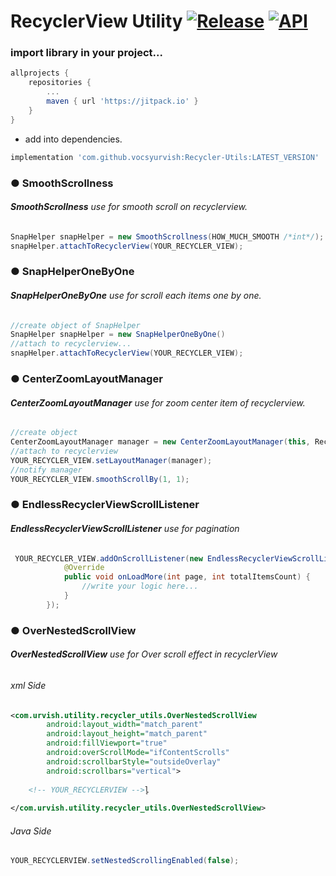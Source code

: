 # RecyclerView Utility  [![Release](https://jitpack.io/v/vocsyurvish/Recycler-Utils.svg)](https://jitpack.io/#vocsyurvish/Recycler-Utils) [![API](https://img.shields.io/badge/API-21%2B-yellow.svg?style=flat)](https://android-arsenal.com/api?level=21)
### import library in your project...

```groovy
allprojects {
	repositories {
		...
		maven { url 'https://jitpack.io' }
	}
}
```
- add into dependencies.
```groovy
implementation 'com.github.vocsyurvish:Recycler-Utils:LATEST_VERSION'
```

### ● SmoothScrollness
###### **SmoothScrollness** use for smooth scroll on recyclerview.

```java
SnapHelper snapHelper = new SmoothScrollness(HOW_MUCH_SMOOTH /*int*/);
snapHelper.attachToRecyclerView(YOUR_RECYCLER_VIEW);
```

### ● SnapHelperOneByOne
###### **SnapHelperOneByOne** use for scroll each items one by one.

```java
//create object of SnapHelper
SnapHelper snapHelper = new SnapHelperOneByOne()
//attach to recyclerview...
snapHelper.attachToRecyclerView(YOUR_RECYCLER_VIEW);
```

### ● CenterZoomLayoutManager
###### **CenterZoomLayoutManager** use for zoom center item of recyclerview.

```java
//create object
CenterZoomLayoutManager manager = new CenterZoomLayoutManager(this, RecyclerView.HORIZONTAL, false);
//attach to recyclerview
YOUR_RECYCLER_VIEW.setLayoutManager(manager);
//notify manager
YOUR_RECYCLER_VIEW.smoothScrollBy(1, 1);
```

### ●  EndlessRecyclerViewScrollListener
###### **EndlessRecyclerViewScrollListener** use for pagination

```java
 YOUR_RECYCLER_VIEW.addOnScrollListener(new EndlessRecyclerViewScrollListener(YOUR_LAYOUT_MANAGER) {
            @Override
            public void onLoadMore(int page, int totalItemsCount) {
             	//write your logic here...
            }
        });
```

### ●  OverNestedScrollView
###### **OverNestedScrollView** use for Over scroll effect in recyclerView
###### xml Side

```xml
<com.urvish.utility.recycler_utils.OverNestedScrollView
        android:layout_width="match_parent"
        android:layout_height="match_parent"
        android:fillViewport="true"
        android:overScrollMode="ifContentScrolls"
        android:scrollbarStyle="outsideOverlay"
        android:scrollbars="vertical">
	
	<!-- YOUR_RECYCLERVIEW -->l̥
	
</com.urvish.utility.recycler_utils.OverNestedScrollView>
```

###### Java Side
```java
YOUR_RECYCLERVIEW.setNestedScrollingEnabled(false);
```
